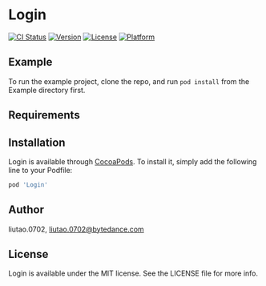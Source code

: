 # Login

[![CI Status](https://img.shields.io/travis/liutao.0702/Login.svg?style=flat)](https://travis-ci.org/liutao.0702/Login)
[![Version](https://img.shields.io/cocoapods/v/Login.svg?style=flat)](https://cocoapods.org/pods/Login)
[![License](https://img.shields.io/cocoapods/l/Login.svg?style=flat)](https://cocoapods.org/pods/Login)
[![Platform](https://img.shields.io/cocoapods/p/Login.svg?style=flat)](https://cocoapods.org/pods/Login)

## Example

To run the example project, clone the repo, and run `pod install` from the Example directory first.

## Requirements

## Installation

Login is available through [CocoaPods](https://cocoapods.org). To install
it, simply add the following line to your Podfile:

```ruby
pod 'Login'
```

## Author

liutao.0702, liutao.0702@bytedance.com

## License

Login is available under the MIT license. See the LICENSE file for more info.
